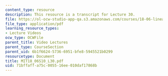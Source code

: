 ```yaml
---
content_type: resource
description: This resource is a transcript for Lecture 30.
file: https://ol-ocw-studio-app-qa.s3.amazonaws.com/courses/18-06-linear-algebra-spring-2010/71bffaffa75c005516ee010daf17868b_MIT18_06S10_L30.pdf
file_type: application/pdf
learning_resource_types:
- Lecture Videos
ocw_type: OCWFile
parent_title: Video Lectures
parent_type: CourseSection
parent_uid: 6b1f6624-5736-6951-bfe8-5945521b0299
resourcetype: Document
title: MIT18_06S10_L30.pdf
uid: 71bffaff-a75c-0055-16ee-010daf17868b
---
```

